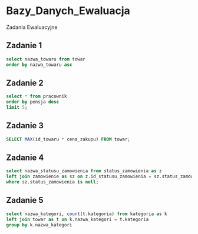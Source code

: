 # Bazy_Danych_Ewaluacja
Zadania Ewaluacyjne

## Zadanie 1
```sql
select nazwa_towaru from towar
order by nazwa_towaru asc
```
## Zadanie 2

```sql
select * from pracownik
order by pensja desc
limit 5;
```

## Zadanie 3

```sql
SELECT MAX(id_towaru * cena_zakupu) FROM towar;
```
## Zadanie 4

```sql
select nazwa_statusu_zamowienia from status_zamowienia as z
left join zamowienie as sz on z.id_statusu_zamowienia = sz.status_zamowienia
where sz.status_zamowienia is null;
```

## Zadanie 5

```sql
select nazwa_kategori, count(t.kategoria) from kategoria as k 
left join towar as t on k.nazwa_kategori = t.kategoria
group by k.nazwa_kategori
```
